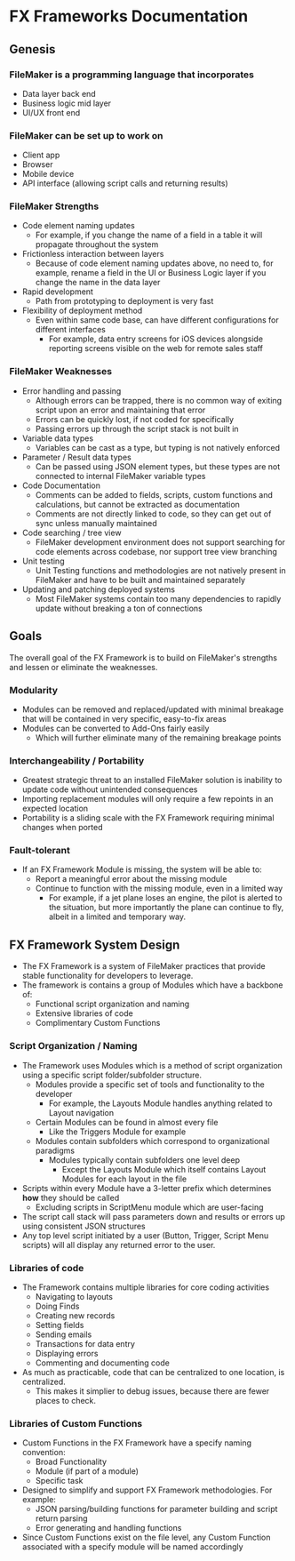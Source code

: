 # FX Frameworks Documentation

## Genesis

### FileMaker is a programming language that incorporates
  - Data layer back end
  - Business logic mid layer
  - UI/UX front end
 
### FileMaker can be set up to work on
  - Client app
  - Browser
  - Mobile device
  - API interface (allowing script calls and returning results)

### FileMaker Strengths
- Code element naming updates
  - For example, if you change the name of a field in a table it will propagate throughout the system
- Frictionless interaction between layers
  - Because of code element naming updates above, no need to, for example, rename a field in the UI or Business Logic layer if you change the name in the data layer
- Rapid development
  - Path from prototyping to deployment is very fast
- Flexibility of deployment method
  - Even within same code base, can have different configurations for different interfaces
    - For example, data entry screens for iOS devices alongside reporting screens visible on the web for remote sales staff 

### FileMaker Weaknesses
- Error handling and passing
  - Although errors can be trapped, there is no common way of exiting script upon an error and maintaining that error
  - Errors can be quickly lost, if not coded for specifically
  - Passing errors up through the script stack is not built in
- Variable data types
  - Variables can be cast as a type, but typing is not natively enforced
- Parameter / Result data types
  - Can be passed using JSON element types, but these types are not connected to internal FileMaker variable types 
- Code Documentation
  - Comments can be added to fields, scripts, custom functions and calculations, but cannot be extracted as documentation
  - Comments are not directly linked to code, so they can get out of sync unless manually maintained
- Code searching / tree view
  - FileMaker development environment does not support searching for code elements across codebase, nor support tree view branching
- Unit testing 
  - Unit Testing functions and methodologies are not natively present in FileMaker and have to be built and maintained separately
- Updating and patching deployed systems
  - Most FileMaker systems contain too many dependencies to rapidly update without breaking a ton of connections


## Goals

The overall goal of the FX Framework is to build on FileMaker's strengths and lessen or eliminate the weaknesses.

### Modularity
  - Modules can be removed and replaced/updated with minimal breakage that will be contained in very specific, easy-to-fix areas
  - Modules can be converted to Add-Ons fairly easily
    - Which will further eliminate many of the remaining breakage points

### Interchangeability / Portability 
  - Greatest strategic threat to an installed FileMaker solution is inability to update code without unintended consequences
  - Importing replacement modules will only require a few repoints in an expected location
  - Portability is a sliding scale with the FX Framework requiring minimal changes when ported

### Fault-tolerant
  - If an FX Framework Module is missing, the system will be able to:
    - Report a meaningful error about the missing module
    - Continue to function with the missing module, even in a limited way 
      - For example, if a jet plane loses an engine, the pilot is alerted to the situation, but more importantly the plane can continue to fly, albeit in a limited and temporary way.


## FX Framework System Design

- The FX Framework is a system of FileMaker practices that provide stable functionality for developers to leverage. 
- The framework is contains a group of Modules which have a backbone of:
  - Functional script organization and naming
  - Extensive libraries of code
  - Complimentary Custom Functions

### Script Organization / Naming
- The Framework uses Modules which is a method of script organization using a specific script folder/subfolder structure.
  - Modules provide a specific set of tools and functionality to the developer
    - For example, the Layouts Module handles anything related to Layout navigation 
  - Certain Modules can be found in almost every file
    - Like the Triggers Module for example
  - Modules contain subfolders which correspond to organizational paradigms
    - Modules typically contain subfolders one level deep
      - Except the Layouts Module which itself contains Layout Modules for each layout in the file
- Scripts within every Module have a 3-letter prefix which determines **how** they should be called
  - Excluding scripts in ScriptMenu module which are user-facing
- The script call stack will pass parameters down and results or errors up using consistent JSON structures
-  Any top level script initiated by a user (Button, Trigger, Script Menu scripts) will all display any returned error to the user.

### Libraries of code
- The Framework contains multiple libraries for core coding activities
  - Navigating to layouts
  - Doing Finds
  - Creating new records
  - Setting fields
  - Sending emails 
  - Transactions for data entry
  - Displaying errors
  - Commenting and documenting code
- As much as practicable, code that can be centralized to one location, is centralized.
  - This makes it simplier to debug issues, because there are fewer places to check. 

### Libraries of Custom Functions
- Custom Functions in the FX Framework have a specify naming convention:
  - Broad Functionality
  - Module (if part of a module)
  - Specific task 
- Designed to simplify and support FX Framework methodologies. For example:
  - JSON parsing/building functions for parameter building and script return parsing
  - Error generating and handling functions
- Since Custom Functions exist on the file level, any Custom Function associated with a specify module will be named accordingly
